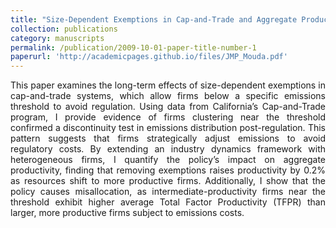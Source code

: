 ```yaml
---
title: "Size-Dependent Exemptions in Cap-and-Trade and Aggregate Productivity"
collection: publications
category: manuscripts
permalink: /publication/2009-10-01-paper-title-number-1
paperurl: 'http://academicpages.github.io/files/JMP_Mouda.pdf' 
---
```


<p align="justify"> This paper examines the long-term effects of size-dependent exemptions in cap-and-trade systems, which allow firms below a specific emissions threshold to avoid regulation. Using data from California’s Cap-and-Trade program, I provide evidence of firms clustering near the threshold confirmed a discontinuity test in emissions distribution post-regulation. This pattern suggests that firms strategically adjust emissions to avoid regulatory costs. By extending an industry dynamics framework with heterogeneous firms, I quantify the policy’s impact on aggregate productivity, finding that removing exemptions raises productivity by 0.2% as resources shift to more productive firms. Additionally, I show that the policy causes misallocation, as intermediate-productivity firms near the threshold exhibit higher average Total Factor Productivity (TFPR) than larger, more productive firms subject to emissions costs.



<!--  dhdhjd  -->
